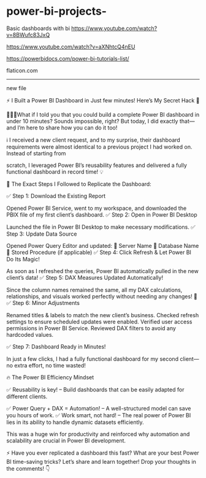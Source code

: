 # power-bi-projects-
Basic dashboards with bi 
https://www.youtube.com/watch?v=8BWufc83JxQ

https://www.youtube.com/watch?v=aXNhtcQ4nEU


https://powerbidocs.com/power-bi-tutorials-list/

flaticon.com
**************************************************************************************************
new file

⚡ I Built a Power BI Dashboard in Just few minutes! Here’s My Secret Hack 🚀

👨🏼‍💻What if I told you that you could build a complete Power BI dashboard in under 10 minutes? Sounds impossible, right? But today, I did exactly that—and I’m here to share how you can do it too!

ℹ️ I received a new client request, and to my surprise, their dashboard requirements were almost identical to a previous project I had worked on. Instead of starting from 

scratch, I leveraged Power BI’s reusability features and delivered a fully functional dashboard in record time! 💡

🔄 The Exact Steps I Followed to Replicate the Dashboard:

✅ Step 1: Download the Existing Report

Opened Power BI Service, went to my workspace, and downloaded the PBIX file of my first client’s dashboard.
✅ Step 2: Open in Power BI Desktop

Launched the file in Power BI Desktop to make necessary modifications.
✅ Step 3: Update Data Source

Opened Power Query Editor and updated:
🔹 Server Name
🔹 Database Name
🔹 Stored Procedure (if applicable)
✅ Step 4: Click Refresh & Let Power BI Do Its Magic!

As soon as I refreshed the queries, Power BI automatically pulled in the new client’s data!
✅ Step 5: DAX Measures Updated Automatically!

Since the column names remained the same, all my DAX calculations, relationships, and visuals worked perfectly without needing any changes! 🎯
✅ Step 6: Minor Adjustments

Renamed titles & labels to match the new client’s business.
Checked refresh settings to ensure scheduled updates were enabled.
Verified user access permissions in Power BI Service.
Reviewed DAX filters to avoid any hardcoded values.

✅ Step 7: Dashboard Ready in Minutes!

In just a few clicks, I had a fully functional dashboard for my second client—no extra effort, no time wasted!

🔥 The Power BI Efficiency Mindset

✅ Reusability is key! – Build dashboards that can be easily adapted for different clients.

✅ Power Query + DAX = Automation! – A well-structured model can save you hours of work.
✅ Work smart, not hard! – The real power of Power BI lies in its ability to handle dynamic datasets efficiently.

This was a huge win for productivity and reinforced why automation and scalability are crucial in Power BI development.

⚡ Have you ever replicated a dashboard this fast? What are your best Power BI time-saving tricks? Let’s share and learn together! Drop your thoughts in the comments! 👇




